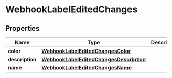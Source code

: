
# WebhookLabelEditedChanges

## Properties
Name | Type | Description | Notes
------------ | ------------- | ------------- | -------------
**color** | [**WebhookLabelEditedChangesColor**](WebhookLabelEditedChangesColor.md) |  |  [optional]
**description** | [**WebhookLabelEditedChangesDescription**](WebhookLabelEditedChangesDescription.md) |  |  [optional]
**name** | [**WebhookLabelEditedChangesName**](WebhookLabelEditedChangesName.md) |  |  [optional]



